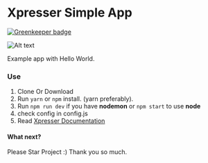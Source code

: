 # Xpresser Simple App

[![Greenkeeper badge](https://badges.greenkeeper.io/xpresserjs/new-app-lite.svg)](https://greenkeeper.io/)

![Alt text](https://cdn.jsdelivr.net/npm/xpresser/xpresser-logo-black.png "Xpresser Logo")


Example app with Hello World.

### Use
1. Clone Or Download
2. Run `yarn` or `npm` install. (yarn preferably).
3. Run `npm run dev` if you have **nodemon** or `npm start` to use **node**
4. check config in config.js
5. Read [Xpresser Documentation](https://www.npmjs.com/package/xpresser)



#### What next?
Please Star Project :)
Thank you so much.
